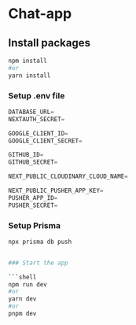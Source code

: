 # Chat-app

## Install packages

```bash
npm install
#or
yarn install
```

### Setup .env file

```js
DATABASE_URL=
NEXTAUTH_SECRET=

GOOGLE_CLIENT_ID=
GOOGLE_CLIENT_SECRET=

GITHUB_ID=
GITHUB_SECRET=

NEXT_PUBLIC_CLOUDINARY_CLOUD_NAME=

NEXT_PUBLIC_PUSHER_APP_KEY=
PUSHER_APP_ID=
PUSHER_SECRET=

```

### Setup Prisma

````bash
npx prisma db push


### Start the app

```shell
npm run dev
#or
yarn dev
#or
pnpm dev
````
